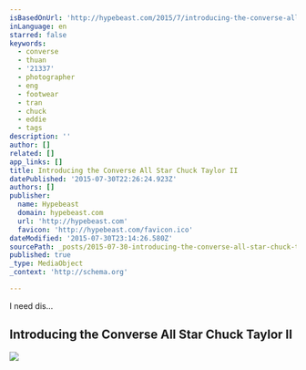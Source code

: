 ```yaml
---
isBasedOnUrl: 'http://hypebeast.com/2015/7/introducing-the-converse-all-star-chuck-taylor-ii'
inLanguage: en
starred: false
keywords:
  - converse
  - thuan
  - '21337'
  - photographer
  - eng
  - footwear
  - tran
  - chuck
  - eddie
  - tags
description: ''
author: []
related: []
app_links: []
title: Introducing the Converse All Star Chuck Taylor II
datePublished: '2015-07-30T22:26:24.923Z'
authors: []
publisher:
  name: Hypebeast
  domain: hypebeast.com
  url: 'http://hypebeast.com'
  favicon: 'http://hypebeast.com/favicon.ico'
dateModified: '2015-07-30T23:14:26.580Z'
sourcePath: _posts/2015-07-30-introducing-the-converse-all-star-chuck-taylor-ii.md
published: true
_type: MediaObject
_context: 'http://schema.org'

---
```

I need dis...

<article style=""><h1>Introducing the Converse All Star Chuck Taylor II</h1><p></p><img src="http://hypebeast.com/image/2015/07/006a7084b1.jpg" /></article>